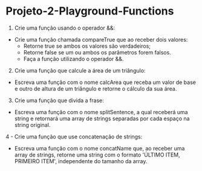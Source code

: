 # Projeto-2-Playground-Functions

1. Crie uma função usando o operador &&:
- Crie uma função chamada compareTrue que ao receber dois valores:
    - Retorne true se ambos os valores são verdadeiros;
    - Retorne false se um ou ambos os parâmetros forem falsos.
    - Faça a função utilizando o operador &&.

2. Crie uma função que calcule a área de um triângulo:
- Escreva uma função com o nome calcArea que receba um valor de base e outro de altura de um triângulo e retorne o cálculo da sua área.

3. Crie uma função que divida a frase:
- Escreva uma função com o nome splitSentence, a qual receberá uma string e retornará uma array de strings separadas por cada espaço na string original.

4 - Crie uma função que use concatenação de strings:
- Escreva uma função com o nome concatName que, ao receber uma array de strings, retorne uma string com o formato 'ÚLTIMO ITEM, PRIMEIRO ITEM', independente do tamanho da array.